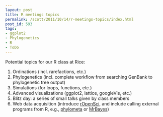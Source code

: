 ```yaml
---
layout: post
title: R meetings topics
permalink: /scott/2011/10/14/r-meetings-topics/index.html
post_id: 593
tags: 
- ggplot2
- Phylogenetics
- R
- ToDo
---
```


Potential topics for our R class at Rice:
<ol>
	<li>Ordinations (incl. rarefactions, etc.)</li>
	<li>Phylogenetics (incl. complete workflow from searching GenBank to phylogenetic tree output)</li>
	<li>Simulations (for loops, functions, etc.)</li>
	<li>Advanced visualizations (ggplot2, lattice, googleVis, etc.)</li>
	<li>Blitz day: a series of small talks given by class members</li>
	<li>Web data acquisition (introduce <a href="http://ropensci.org/" target="_blank">rOpenSci</a>, and include calling external programs from R, e.g., <a href="http://lajeunesse.myweb.usf.edu/publications" target="_blank">phylometa</a> or <a href="http://mrbayes.sourceforge.net/" target="_blank">MrBayes</a>)</li>
</ol>